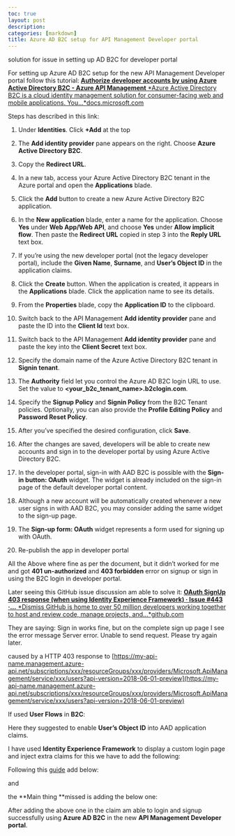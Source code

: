 ```yaml
---
toc: true
layout: post
description: 
categories: [markdown]
title: Azure AD B2C setup for API Management Developer portal
---
```

solution for issue in setting up AD B2C for developer portal

For setting up Azure AD B2C setup for the new API Management Developer portal follow this tutorial:
[**Authorize developer accounts by using Azure Active Directory B2C - Azure API Management**
*Azure Active Directory B2C is a cloud identity management solution for consumer-facing web and mobile applications. You…*docs.microsoft.com](https://docs.microsoft.com/en-us/azure/api-management/api-management-howto-aad-b2c)

Steps has described in this link:

 1. Under **Identities**. Click **+Add** at the top

 2. The **Add identity provider** pane appears on the right. Choose **Azure Active Directory B2C**.

 3. Copy the **Redirect URL**.

 4. In a new tab, access your Azure Active Directory B2C tenant in the Azure portal and open the **Applications** blade.

 5. Click the **Add** button to create a new Azure Active Directory B2C application.

 6. In the **New application** blade, enter a name for the application. Choose **Yes** under **Web App/Web API**, and choose **Yes** under **Allow implicit flow**. Then paste the **Redirect URL** copied in step 3 into the **Reply URL** text box.

 7. If you’re using the new developer portal (not the legacy developer portal), include the **Given Name**, **Surname**, and **User’s Object ID** in the application claims.

 8. Click the **Create** button. When the application is created, it appears in the **Applications** blade. Click the application name to see its details.

 9. From the **Properties** blade, copy the **Application ID** to the clipboard.

 10. Switch back to the API Management **Add identity provider** pane and paste the ID into the **Client Id** text box.

 11. Switch back to the API Management **Add identity provider** pane and paste the key into the **Client Secret** text box.

 12. Specify the domain name of the Azure Active Directory B2C tenant in **Signin tenant**.

 13. The **Authority** field let you control the Azure AD B2C login URL to use. Set the value to **<your_b2c_tenant_name>.b2clogin.com**.

 14. Specify the **Signup Policy** and **Signin Policy** from the B2C Tenant policies. Optionally, you can also provide the **Profile Editing Policy** and **Password Reset Policy**.

 15. After you’ve specified the desired configuration, click **Save**.

 16. After the changes are saved, developers will be able to create new accounts and sign in to the developer portal by using Azure Active Directory B2C.

 17. In the developer portal, sign-in with AAD B2C is possible with the **Sign-in button: OAuth** widget. The widget is already included on the sign-in page of the default developer portal content.

 18. Although a new account will be automatically created whenever a new user signs in with AAD B2C, you may consider adding the same widget to the sign-up page.

 19. The **Sign-up form: OAuth** widget represents a form used for signing up with OAuth.

 20. Re-publish the app in developer portal

All the Above where fine as per the document, but it didn’t worked for me and got **401 un-authorized** and **403 forbidden** error on signup or sign in using the B2C login in developer portal.

Later seeing this GitHub issue discussion am able to solve it:
[**OAuth SignUp 403 response (when using Identity Experience Framework) · Issue #443 ·…**
*Dismiss GitHub is home to over 50 million developers working together to host and review code, manage projects, and…*github.com](https://github.com/Azure/api-management-developer-portal/issues/443)

They are saying: Sign in works fine, but on the complete sign up page I see the error message Server error. Unable to send request. Please try again later.

caused by a HTTP 403 response to [https://my-api-name.management.azure-api.net/subscriptions/xxx/resourceGroups/xxx/providers/Microsoft.ApiManagement/service/xxx/users?api-version=2018-06-01-preview](https://my-api-name.management.azure-api.net/subscriptions/xxx/resourceGroups/xxx/providers/Microsoft.ApiManagement/service/xxx/users?api-version=2018-06-01-preview)

If used **User Flows** in **B2C**:

Here they suggested to enable **User’s Object ID** into AAD application claims.

I have used **Identity Experience Framework** to display a custom login page and inject extra claims for this we have to add the following:

Following this [guide](https://docs.microsoft.com/en-gb/azure/active-directory-b2c/custom-policy-get-started) add below:

<OutputClaim ClaimTypeReferenceId="objectId" PartnerClaimType="sub"/>

and

<SubjectNamingInfo ClaimType="sub" />

the **Main thing **missed is adding the below one:
>  <OutputClaim ClaimTypeReferenceId=”objectId” PartnerClaimType=”oid”/>

After adding the above one in the claim am able to login and signup successfully using **Azure AD B2C** in the new **API Management Developer portal**.
